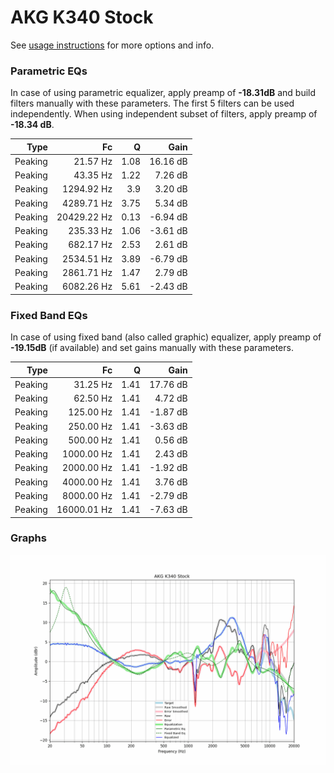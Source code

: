 # AKG K340 Stock
See [usage instructions](https://github.com/jaakkopasanen/AutoEq#usage) for more options and info.

### Parametric EQs
In case of using parametric equalizer, apply preamp of **-18.31dB** and build filters manually
with these parameters. The first 5 filters can be used independently.
When using independent subset of filters, apply preamp of **-18.34 dB**.

| Type    | Fc          |    Q | Gain     |
|--------:|------------:|-----:|---------:|
| Peaking | 21.57 Hz    | 1.08 | 16.16 dB |
| Peaking | 43.35 Hz    | 1.22 | 7.26 dB  |
| Peaking | 1294.92 Hz  | 3.9  | 3.20 dB  |
| Peaking | 4289.71 Hz  | 3.75 | 5.34 dB  |
| Peaking | 20429.22 Hz | 0.13 | -6.94 dB |
| Peaking | 235.33 Hz   | 1.06 | -3.61 dB |
| Peaking | 682.17 Hz   | 2.53 | 2.61 dB  |
| Peaking | 2534.51 Hz  | 3.89 | -6.79 dB |
| Peaking | 2861.71 Hz  | 1.47 | 2.79 dB  |
| Peaking | 6082.26 Hz  | 5.61 | -2.43 dB |

### Fixed Band EQs
In case of using fixed band (also called graphic) equalizer, apply preamp of **-19.15dB**
(if available) and set gains manually with these parameters.

| Type    | Fc          |    Q | Gain     |
|--------:|------------:|-----:|---------:|
| Peaking | 31.25 Hz    | 1.41 | 17.76 dB |
| Peaking | 62.50 Hz    | 1.41 | 4.72 dB  |
| Peaking | 125.00 Hz   | 1.41 | -1.87 dB |
| Peaking | 250.00 Hz   | 1.41 | -3.63 dB |
| Peaking | 500.00 Hz   | 1.41 | 0.56 dB  |
| Peaking | 1000.00 Hz  | 1.41 | 2.43 dB  |
| Peaking | 2000.00 Hz  | 1.41 | -1.92 dB |
| Peaking | 4000.00 Hz  | 1.41 | 3.76 dB  |
| Peaking | 8000.00 Hz  | 1.41 | -2.79 dB |
| Peaking | 16000.01 Hz | 1.41 | -7.63 dB |

### Graphs
![](./AKG%20K340%20Stock.png)